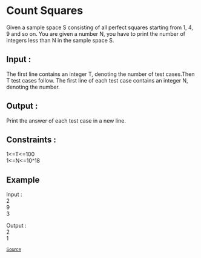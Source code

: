 <h1>Count Squares</h1>

<p>Given a sample space S consisting of all perfect squares starting from 1, 4, 9 and so on. You are given a number N, you have to print the number of integers less than N in the sample space S.</p>

<h2>Input :</h2>
<p>The first line contains an integer T, denoting the number of test cases.Then T test cases follow. The first line of each test case contains an integer N, denoting the number.</p>

<h2>Output :</h2>
<p>Print the answer of each test case in a new line.</p>

<h2>Constraints :</h2>
<p>1<=T<=100<br>
1<=N<=10^18</p>

<h2>Example</h2>
<p>Input :<br>
2<br>
9<br>
3<br>

Output :<br>
2<br>
1</p>

<small><a href="https://practice.geeksforgeeks.org/problems/count-squares/0">Source</a></small>